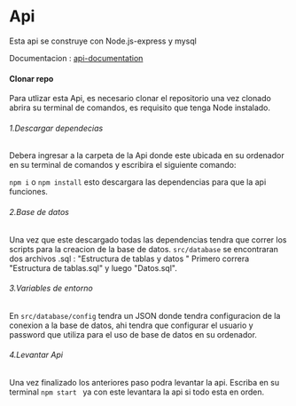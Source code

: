 # Api

Esta api se construye con Node.js-express y mysql

Documentacion : [api-documentation](https://github.com/Exequiel65/Api--challenge-Alkemy/blob/master/Challenge%20Alkemy.postman_collection.json "api-documentation")


#### Clonar repo
Para utlizar esta Api, es necesario clonar el repositorio una vez clonado abrira su terminal de comandos, es requisito que tenga Node instalado.

###### 1.Descargar dependecias
Debera ingresar a la carpeta de la Api donde este ubicada en su ordenador en su terminal de comandos y escribira el siguiente comando:

`npm i` o `npm install` esto descargara las dependencias para que la api funciones.

###### 2.Base de datos
Una vez que este descargado todas las dependencias tendra que correr los scripts para la creacion de la base de datos.
`src/database` se encontraran dos archivos .sql : "Estructura de tablas y datos "
Primero correra "Estructura de tablas.sql" y luego "Datos.sql".

###### 3.Variables de entorno
En `src/database/config` tendra un JSON donde tendra configuracion de la conexion a la base de datos, ahi tendra que configurar el usuario y password que utiliza para el uso de base de datos en su ordenador.

###### 4.Levantar Api
Una vez finalizado los anteriores paso podra levantar la api.
Escriba en su terminal `npm start ` ya con este levantara la api si todo esta en orden.